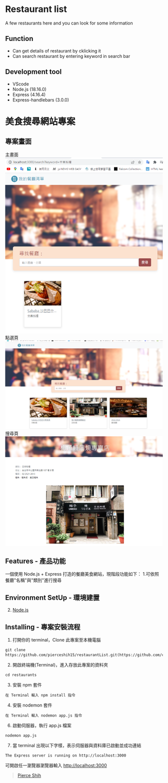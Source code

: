 Restaurant list
=
A few restaurants here and you can look for some information

Function 
--
* Can get details of restaurant by cklicking it
* Can search restaurant by entering keyword in search bar


Development tool
--
* VScode
* Node.js (18.16.0)
* Express (4.16.4)
* Express-handlebars (3.0.0)

# 美食搜尋網站專案

## 專案畫面
主畫面
![image](https://github.com/crowtorakawa/AlphaHW/blob/main/restaurants/%E6%90%9C%E5%B0%8B%E9%A0%81.png)
點選頁
![image](https://github.com/crowtorakawa/AlphaHW/blob/main/restaurants/%E8%8F%9C%E5%96%AE%E9%A6%96%E9%A0%81.png)
搜尋頁
![image](https://github.com/crowtorakawa/AlphaHW/blob/main/restaurants/%E9%BB%9E%E9%81%B8%E9%A0%81.png)

## Features - 產品功能

一個使用 Node.js + Express 打造的餐廳美食網站，現階段功能如下：
    1.可依照餐廳"名稱"與"類別"進行搜尋


## Environment SetUp - 環境建置

2. [Node.js](https://nodejs.org/en/)

## Installing - 專案安裝流程

1. 打開你的 terminal，Clone 此專案至本機電腦

```
git clone https://github.com/pierceshih15/restaurantList.git(https://github.com/crowtorakawa/AlphaHW/edit/main/restaurants)
```

2. 開啟終端機(Terminal)，進入存放此專案的資料夾

```
cd restaurants
```

3. 安裝 npm 套件

```
在 Terminal 輸入 npm install 指令
```

4. 安裝 nodemon 套件

```
在 Terminal 輸入 nodemon app.js 指令
```


6. 啟動伺服器，執行 app.js 檔案

```
nodemon app.js
```

7. 當 terminal 出現以下字樣，表示伺服器與資料庫已啟動並成功連結

```
The Express server is running on http://localhost:3000

```
可開啟任一瀏覽器瀏覽器輸入 [http://localhost:3000](http://localhost:3000)



> [Pierce Shih](https://github.com/crowtorakawa)

